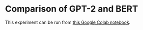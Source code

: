 # Comparison of GPT-2 and BERT
This experiment can be run from [this Google Colab notebook](https://colab.research.google.com/drive/1fOKsuYuPwch0j76QK3JyElXorday9PvA?usp=sharing).
